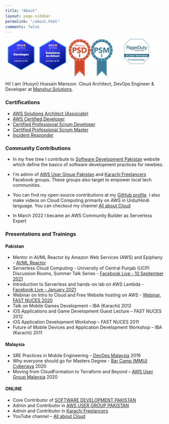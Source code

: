 ```yaml
---
title: "About"
layout: page-sidebar
permalink: "/about.html"
comments: false
---
```


<img src="assets/images/badges/da.png"
     alt="AWS Developer Associate Badge"
     style="float: left;" width="100px" />

<img src="assets/images/badges/saa.png"
     alt="AWS Solutions Architect Associate Badge"
     style="float: left;"  width="100px" />

<img src="assets/images/badges/psd.png"
     alt="Professional Scrum Developer"
     style="float: left;"  width="70px" />

<img src="assets/images/badges/psm.png"
     alt="Professional Scrum Master"
     style="float: left;"  width="70px" />

<img src="assets/images/badges/pd_ic.png"
     alt="PagerDuty Incident Responder"
     style="float: left;" width="150px"/>

<br clear="left"/>

Hi! I am (Husyn) Hussain Mansoor. Cloud Architect, DevOps Engineer & Developer at [Manshur.Solutions](https://manshur.solutions).

### Certifications

- [AWS Solutions Architect (Associate)](https://www.youracclaim.com/badges/9b211ff6-ec61-46ca-a372-5cefe1b7a453) 
- [AWS Certified Developer](https://www.youracclaim.com/badges/ba6fa512-60a2-4135-875d-db330818e44e)
- [Certified Professional Scrum Developer](https://www.scrum.org/certificates/398038)
- [Certified Professional Scrum Master](https://www.scrum.org/certificates/308171)
- [Incident Responder](https://verify.skilljar.com/c/5k5t9egcvxqa)

### Community Contributions

- In my free time I contribute to [Software Development Pakistan](http://softdevpk.com) website which define the basics of software development practices for newbies. 

- I'm admin of [AWS User Group Pakistan](https://www.facebook.com/groups/awsugpk) and [Karachi Freelancers](https://www.facebook.com/groups/karachifreelancers) Facebook groups. These groups also target to empower local tech communities. 

- You can find my open-source contributions at my [GitHub profile](http://github.com/husyn/). I also make videos on Cloud Computing primarily on AWS in Urdu/Hindi language. You can checkout my channel [All about Cloud](https://www.youtube.com/channel/UCQnAN556-_JeXfiQi9SgN_g)

- In March 2022 I became an AWS Community Builder as Serverless Expert

### Presentations and Trainings

#### Pakistan

- Mentor in AI/ML Reactor by Amazon Web Services (AWS) and Epiphany - [AI/ML Reactor](https://epiphany.com.pk/ai-ml-reactor/)
- Serverless Cloud Computing - University of Central Punjab (UCP) Discussion Rooms, Summer Talk Series - [Facebook Live - 10 September 2021](https://www.facebook.com/ieeeucpsb/videos/564529721659554)
- Introduction to Serverless and hands-on lab on AWS Lambda - [Facebook Live - January 2021](https://www.facebook.com/events/168729428369834/)
- Webinar on Intro to Cloud and Free Website hosting on AWS - [Webinar, FAST NUCES 2020](https://www.facebook.com/FASTNUCESKHI/photos/pcb.3745980845517140/3745980618850496)
-	Talk on Mobile Games Development – IBA (Karachi) 2012
-	iOS Applications and Game Development Guest Lecture – FAST NUCES 2012
- iOS Application Development Workshop – FAST NUCES 2011
-	Future of Mobile Devices and Application Development Workshop – IBA (Karachi) 2011

#### Malaysia

-	SRE Practices in Mobile Engineering – [DevOps Malaysia](https://www.meetup.com/DevOpsMalaysia/events/265462658/) 2019
-	Why everyone should go for Masters Degree - [Bar Camp (MMU) Cyberjaya](https://barcampcyberjaya.org) 2020
-	Moving from CloudFormation to Terraform and Beyond – [AWS User Group Malaysia](https://www.meetup.com/AWSUGMY/events/272642576/) 2020

#### ONLINE

-	Core Contributor of [SOFTWARE DEVELOPMENT PAKISTAN](https://softdevpk.com)
-	Admin and Contributor in [AWS USER GROUP PAKISTAN](https://www.facebook.com/groups/AWSUGPK)
-	Admin and Contributor in [Karachi Freelancers](https://www.facebook.com/groups/Karachifreelancers)
-	YouTube channel – [All about Cloud](https://www.youtube.com/channel/UCQnAN556-_JeXfiQi9SgN_g)


[aws-usergroup-malaysia]: https://www.meetup.com/AWSUGMY/events/272642576/
[awsug-malaysia-video]: https://www.youtube.com/watch?v=fiG1iC7D4ow
[devops-malaysia]: https://www.meetup.com/DevOpsMalaysia/events/265462658/
